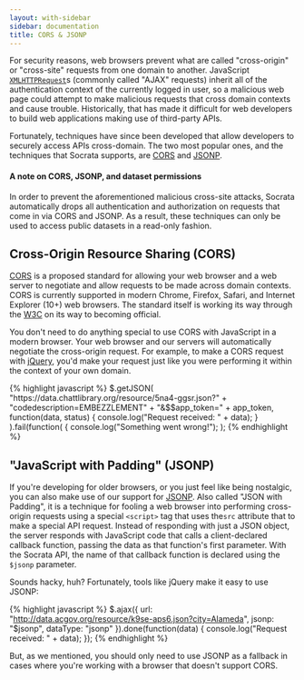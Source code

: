 ```yaml
---
layout: with-sidebar
sidebar: documentation
title: CORS & JSONP
---
```


For security reasons, web browsers prevent what are called "cross-origin" or "cross-site" requests from one domain to another. JavaScript [`XMLHTTPRequest`](https://developer.mozilla.org/en-US/docs/Web/API/XMLHttpRequest)s (commonly called "AJAX" requests) inherit all of the authentication context of the currently logged in user, so a malicious web page could attempt to make malicious requests that cross domain contexts and cause trouble. Historically, that has made it difficult for web developers to build web applications making use of third-party APIs.

Fortunately, techniques have since been developed that allow developers to securely access APIs cross-domain. The two most popular ones, and the techniques that Socrata supports, are [CORS](http://en.wikipedia.org/wiki/Cross-origin_resource_sharing) and [JSONP](http://en.wikipedia.org/wiki/JSONP).

<div class="alert alert-info">
  <h4>A note on CORS, JSONP, and dataset permissions</h4>
  <p>In order to prevent the aforementioned malicious cross-site attacks, Socrata automatically drops all authentication and authorization on requests that come in via CORS and JSONP. As a result, these techniques can only be used to access public datasets in a read-only fashion.</p>
</div>

## Cross-Origin Resource Sharing (CORS)

[CORS](http://en.wikipedia.org/wiki/Cross-origin_resource_sharing) is a proposed standard for allowing your web browser and a web server to negotiate and allow requests to be made across domain contexts. CORS is currently supported in modern Chrome, Firefox, Safari, and Internet Explorer (10+) web browsers. The standard itself is working its way through the [W3C](http://www.w3.org/) on its way to becoming official.

You don't need to do anything special to use CORS with JavaScript in a modern browser. Your web browser and our servers will automatically negotiate the cross-origin request. For example, to make a CORS request with [jQuery](http://jquery.com/), you'd make your request just like you were performing it within the context of your own domain.

{% highlight javascript %}
$.getJSON(
  "https://data.chattlibrary.org/resource/5na4-ggsr.json?"
    + "codedescription=EMBEZZLEMENT"
    + "&$$app_token=" + app_token,
  function(data, status) {
    console.log("Request received: " + data);
  }
).fail(function( {
  console.log("Something went wrong!");
);
{% endhighlight %}

## "JavaScript with Padding" (JSONP)

If you're developing for older browsers, or you just feel like being nostalgic, you can also make use of our support for [JSONP](http://en.wikipedia.org/wiki/JSONP). Also called "JSON with Padding", it is a technique for fooling a web browser into performing cross-origin requests using a special `<script>` tag that uses the`src` attribute that to make a special API request. Instead of responding with just a JSON object, the server responds with JavaScript code that calls a client-declared callback function, passing the data as that function's first parameter. With the Socrata API, the name of that callback function is declared using the `$jsonp` parameter.

Sounds hacky, huh? Fortunately, tools like jQuery make it easy to use JSONP:

{% highlight javascript %}
$.ajax({
  url: "http://data.acgov.org/resource/k9se-aps6.json?city=Alameda",
  jsonp: "$jsonp",
  dataType: "jsonp"
}).done(function(data) {
  console.log("Request received: " + data);
});
{% endhighlight %}

But, as we mentioned, you should only need to use JSONP as a fallback in cases where you're working with a browser that doesn't support CORS.





